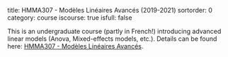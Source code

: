 title: HMMA307 - Modèles Linéaires Avancés (2019-2021)
sortorder: 0
category: course
iscourse: true
isfull: false

This is an undergraduate course (partly in French!) introducing advanced linear models (Anova, Mixed-effects models, etc.).
Details can be found here: [HMMA307 - Modèles Linéaires Avancés](HMMA307.html).
